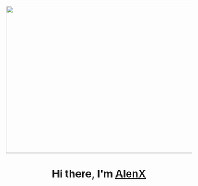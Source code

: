 <div align="center">
  <img width="1400px" height="400px" src="https://miro.medium.com/v2/resize:fit:1000/1*1-qThLZr4SdLZKYlMpDiIA.png](https://cdn.pixabay.com/photo/2021/08/04/13/06/software-developer-6521720_1280.jpg"/>
</div>

<h1 align="center"><span class="hi">Hi there, </span><span class="name">I'm</span> <a href="/" target="_blank">AlenX</a> 





